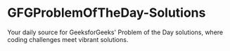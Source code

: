 # GFGProblemOfTheDay-Solutions
Your daily source for GeeksforGeeks' Problem of the Day solutions, where coding challenges meet vibrant solutions.
